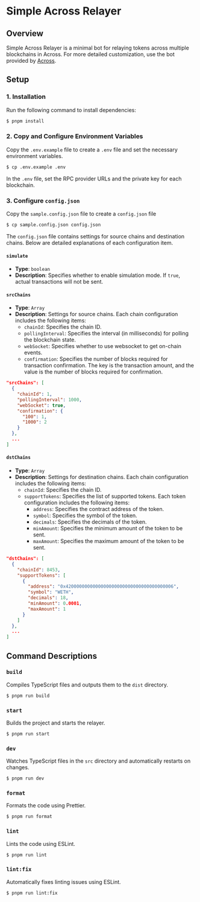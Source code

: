 # Simple Across Relayer

## Overview

Simple Across Relayer is a minimal bot for relaying tokens across multiple blockchains in Across. For more detailed customization, use the bot provided by [Across](https://github.com/across-protocol/relayer).

## Setup

### 1. Installation

Run the following command to install dependencies:

```sh
$ pnpm install
```

### 2. Copy and Configure Environment Variables

Copy the `.env.example` file to create a `.env` file and set the necessary environment variables.

```sh
$ cp .env.example .env
```

In the `.env` file, set the RPC provider URLs and the private key for each blockchain.

### 3. Configure `config.json`

Copy the `sample.config.json` file to create a `config.json` file

```sh
$ cp sample.config.json config.json
```

The `config.json` file contains settings for source chains and destination chains. Below are detailed explanations of each configuration item.

#### `simulate`

- **Type**: `boolean`
- **Description**: Specifies whether to enable simulation mode. If `true`, actual transactions will not be sent.

#### `srcChains`

- **Type**: `Array`
- **Description**: Settings for source chains. Each chain configuration includes the following items:
  - `chainId`: Specifies the chain ID.
  - `pollingInterval`: Specifies the interval (in milliseconds) for polling the blockchain state.
  - `webSocket`: Specifies whether to use websocket to get on-chain events.
  - `confirmation`: Specifies the number of blocks required for transaction confirmation. The key is the transaction amount, and the value is the number of blocks required for confirmation.

```json
"srcChains": [
  {
    "chainId": 1,
    "pollingInterval": 1000,
    "webSocket": true,
    "confirmation": {
      "100": 1,
      "1000": 2
    }
  },
  ...
]
```

#### `dstChains`

- **Type**: `Array`
- **Description**: Settings for destination chains. Each chain configuration includes the following items:
  - `chainId`: Specifies the chain ID.
  - `supportTokens`: Specifies the list of supported tokens. Each token configuration includes the following items:
    - `address`: Specifies the contract address of the token.
    - `symbol`: Specifies the symbol of the token.
    - `decimals`: Specifies the decimals of the token.
    - `minAmount`: Specifies the minimum amount of the token to be sent.
    - `maxAmount`: Specifies the maximum amount of the token to be sent.

```json
"dstChains": [
  {
    "chainId": 8453,
    "supportTokens": [
      {
        "address": "0x4200000000000000000000000000000000000006",
        "symbol": "WETH",
        "decimals": 18,
        "minAmount": 0.0001,
        "maxAmount": 1
      }
    ]
  },
  ...
]
```

## Command Descriptions

### `build`

Compiles TypeScript files and outputs them to the `dist` directory.

```sh
$ pnpm run build
```

### `start`

Builds the project and starts the relayer.

```sh
$ pnpm run start
```

### `dev`

Watches TypeScript files in the `src` directory and automatically restarts on changes.

```sh
$ pnpm run dev
```

### `format`

Formats the code using Prettier.

```sh
$ pnpm run format
```

### `lint`

Lints the code using ESLint.

```sh
$ pnpm run lint
```

### `lint:fix`

Automatically fixes linting issues using ESLint.

```sh
$ pnpm run lint:fix
```
